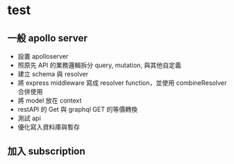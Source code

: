 # test

## 一般 apollo server

- 設置 apolloserver
- 照原先 API 的業務邏輯拆分 query, mutation, 與其他自定義
- 建立 schema 與 resolver
- 將 express middleware 寫成 resolver function，並使用 combineResolver 合併使用
- 將 model 放在 context
- restAPI 的 Get 與 graphql GET 的等價轉換
- 測試 api
- 優化寫入資料庫與暫存

## 加入 subscription
